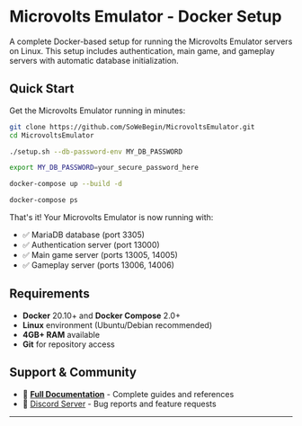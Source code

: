 # Microvolts Emulator - Docker Setup

A complete Docker-based setup for running the Microvolts Emulator servers on Linux. This setup includes authentication, main game, and gameplay servers with automatic database initialization.

## Quick Start

Get the Microvolts Emulator running in minutes:

```bash
git clone https://github.com/SoWeBegin/MicrovoltsEmulator.git
cd MicrovoltsEmulator

./setup.sh --db-password-env MY_DB_PASSWORD

export MY_DB_PASSWORD=your_secure_password_here

docker-compose up --build -d

docker-compose ps
```

That's it! Your Microvolts Emulator is now running with:
- ✅ MariaDB database (port 3305)
- ✅ Authentication server (port 13000)
- ✅ Main game server (ports 13005, 14005)
- ✅ Gameplay server (ports 13006, 14006)

## Requirements

- **Docker** 20.10+ and **Docker Compose** 2.0+
- **Linux** environment (Ubuntu/Debian recommended)
- **4GB+ RAM** available
- **Git** for repository access

## Support & Community

- 📖 **[Full Documentation](docs/)** - Complete guides and references
- 🐛 [Discord Server](https://discord.gg/y6yjRKmE6Y) - Bug reports and feature requests
---
